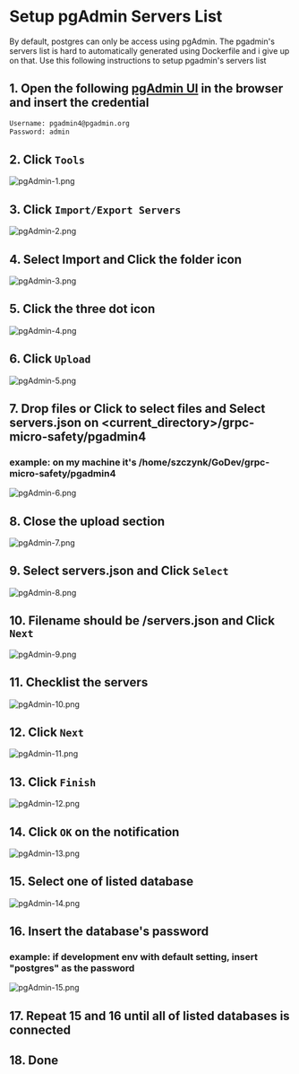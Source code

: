 # Setup pgAdmin Servers List

By default, postgres can only be access using pgAdmin. The pgadmin's servers list is hard to automatically generated using Dockerfile and i give up on that. Use this following instructions to setup pgadmin's servers list

## 1. Open the following [pgAdmin UI](http://localhost:5050) in the browser and insert the credential

```bash
Username: pgadmin4@pgadmin.org
Password: admin
```

## 2. Click `Tools`

![pgAdmin-1.png](/assets/pgadmin/pgAdmin-1.png)

## 3. Click `Import/Export Servers`

![pgAdmin-2.png](/assets/pgadmin/pgAdmin-2.png)

## 4. Select Import and Click the folder icon

![pgAdmin-3.png](/assets/pgadmin/pgAdmin-3.png)

## 5. Click the three dot icon

![pgAdmin-4.png](/assets/pgadmin/pgAdmin-4.png)

## 6. Click `Upload`

![pgAdmin-5.png](/assets/pgadmin/pgAdmin-5.png)

## 7. Drop files or Click to select files and Select **servers.json** on <current_directory>/grpc-micro-safety/pgadmin4

### example: on my machine it's /home/szczynk/GoDev/grpc-micro-safety/pgadmin4

![pgAdmin-6.png](/assets/pgadmin/pgAdmin-6.png)

## 8. Close the upload section

![pgAdmin-7.png](/assets/pgadmin/pgAdmin-7.png)

## 9. Select **servers.json** and Click `Select`

![pgAdmin-8.png](/assets/pgadmin/pgAdmin-8.png)

## 10. Filename should be **/servers.json** and Click `Next`

![pgAdmin-9.png](/assets/pgadmin/pgAdmin-9.png)

## 11. Checklist the **servers**

![pgAdmin-10.png](/assets/pgadmin/pgAdmin-10.png)

## 12. Click `Next`

![pgAdmin-11.png](/assets/pgadmin/pgAdmin-11.png)

## 13. Click `Finish`

![pgAdmin-12.png](/assets/pgadmin/pgAdmin-12.png)

## 14. Click `OK` on the notification

![pgAdmin-13.png](/assets/pgadmin/pgAdmin-13.png)

## 15. Select one of listed database

![pgAdmin-14.png](/assets/pgadmin/pgAdmin-14.png)

## 16. Insert the database's password

### example: if development env with default setting, insert "postgres" as the password

![pgAdmin-15.png](/assets/pgadmin/pgAdmin-15.png)

## 17. Repeat 15 and 16 until all of listed databases is connected

## 18. Done

